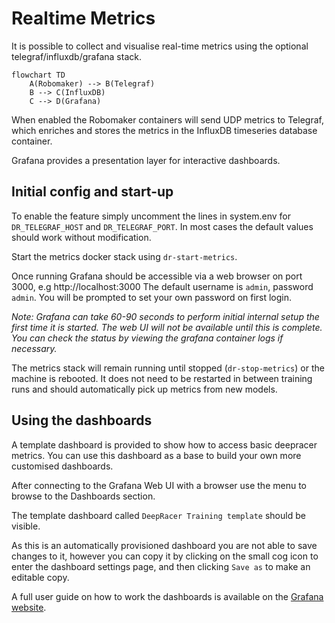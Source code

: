# Realtime Metrics

It is possible to collect and visualise real-time metrics using the optional telegraf/influxdb/grafana stack.

```mermaid
flowchart TD
    A(Robomaker) --> B(Telegraf)
    B --> C(InfluxDB)
    C --> D(Grafana)
```

When enabled the Robomaker containers will send UDP metrics to Telegraf, which enriches and stores the metrics in the InfluxDB timeseries database container.

Grafana provides a presentation layer for interactive dashboards.

## Initial config and start-up

To enable the feature simply uncomment the lines in system.env for `DR_TELEGRAF_HOST` and `DR_TELEGRAF_PORT`. In most cases the default values should work without modification.

Start the metrics docker stack using `dr-start-metrics`. 

Once running Grafana should be accessible via a web browser on port 3000, e.g http://localhost:3000
The default username is `admin`, password `admin`. You will be prompted to set your own password on first login.

*Note: Grafana can take 60-90 seconds to perform initial internal setup the first time it is started. The web UI will not be available until this is complete. You can check the status by viewing the grafana container logs if necessary.*

The metrics stack will remain running until stopped (`dr-stop-metrics`) or the machine is rebooted. It does not need to be restarted in between training runs and should automatically pick up metrics from new models. 

## Using the dashboards

A template dashboard is provided to show how to access basic deepracer metrics. You can use this dashboard as a base to build your own more customised dashboards.

After connecting to the Grafana Web UI with a browser use the menu to browse to the Dashboards section. 

The template dashboard called `DeepRacer Training template` should be visible. 

As this is an automatically provisioned dashboard you are not able to save changes to it, however you can copy it by clicking on the small cog icon to enter the dashboard settings page, and then clicking `Save as` to make an editable copy. 

A full user guide on how to work the dashboards is available on the [Grafana website](https://grafana.com/docs/grafana/latest/dashboards/use-dashboards/).


